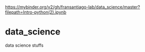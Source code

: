 https://mybinder.org/v2/gh/fransantiago-lab/data_science/master?filepath=Intro-python(2).ipynb

# data_science
data science stuffs
